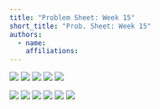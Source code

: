```yaml
---
title: "Problem Sheet: Week 15"
short_title: "Prob. Sheet: Week 15"
authors:
  - name: 
    affiliations:
---
```


[](07-infinite-square-well)

![](#ex-superposition-eigenfunction)
![](#ex-norm-ISW-eigenfunctions)
![](#ex-7-3)
![](#ex-7-4)
![](#ex-7-5)

[](08-harmonic-oscillator)

![](#ex-length-mom-scales)
![](#ex-comm-H-adag)
![](#ex-comm-H-a)
![](#ex-H-a)
![](#ex-gs-E-QHO)
![](#ex-u2)